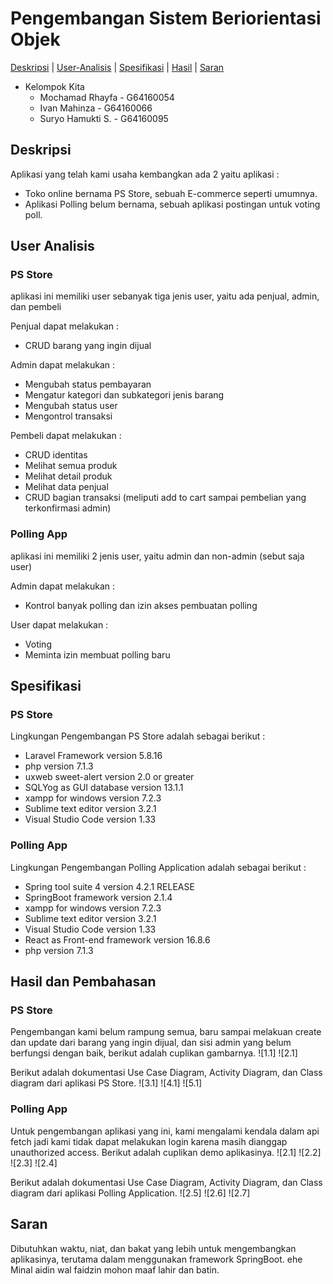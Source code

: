 # Pengembangan Sistem Beriorientasi Objek

[Deskripsi](#deskripsi) | [User-Analisis](#user-analisis) | [Spesifikasi](#spesifikasi) | [Hasil](#hasil) | [Saran](#saran)

- Kelompok Kita
    * Mochamad Rhayfa - G64160054
    * Ivan Mahinza - G64160066
    * Suryo Hamukti S. - G64160095

## Deskripsi
Aplikasi yang telah kami usaha kembangkan ada 2 yaitu aplikasi :
* Toko online bernama PS Store, sebuah E-commerce seperti umumnya.
* Aplikasi Polling belum bernama, sebuah aplikasi postingan untuk voting poll.

## User Analisis

### PS Store
aplikasi ini memiliki user sebanyak tiga jenis user, yaitu ada penjual, admin, dan pembeli

Penjual dapat melakukan :
- CRUD barang yang ingin dijual

Admin dapat melakukan : 
- Mengubah status pembayaran
- Mengatur kategori dan subkategori jenis barang
- Mengubah status user
- Mengontrol transaksi

Pembeli dapat melakukan :
- CRUD identitas
- Melihat semua produk
- Melihat detail produk
- Melihat data penjual
- CRUD bagian transaksi (meliputi add to cart sampai pembelian yang terkonfirmasi admin)

### Polling App
aplikasi ini memiliki 2 jenis user, yaitu admin dan non-admin (sebut saja user) 

Admin dapat melakukan : 
- Kontrol banyak polling dan izin akses pembuatan polling

User dapat melakukan :
- Voting
- Meminta izin membuat polling baru

## Spesifikasi
### PS Store
Lingkungan Pengembangan PS Store adalah sebagai berikut :
- Laravel Framework version 5.8.16
- php version 7.1.3 
- uxweb sweet-alert version 2.0 or greater
- SQLYog as GUI database version 13.1.1
- xampp for windows version 7.2.3
- Sublime text editor version 3.2.1
- Visual Studio Code version 1.33

### Polling App
Lingkungan Pengembangan Polling Application adalah sebagai berikut :
- Spring tool suite 4 version 4.2.1 RELEASE
- SpringBoot  framework version 2.1.4
- xampp for windows version 7.2.3
- Sublime text editor version 3.2.1
- Visual Studio Code version 1.33
- React as Front-end framework version 16.8.6
- php version 7.1.3 

## Hasil dan Pembahasan

### PS Store
Pengembangan kami belum rampung semua, baru sampai melakuan create dan update dari barang yang ingin dijual, dan sisi admin yang belum berfungsi dengan baik, berikut adalah cuplikan gambarnya.
![1.1]
![2.1]

Berikut adalah dokumentasi Use Case Diagram, Activity Diagram, dan Class diagram dari aplikasi PS Store. 
![3.1]
![4.1]
![5.1]

### Polling App
Untuk pengembangan aplikasi yang ini, kami mengalami kendala dalam api fetch jadi kami tidak dapat melakukan login karena masih dianggap unauthorized access. Berikut adalah cuplikan demo aplikasinya.
![2.1]
![2.2]
![2.3]
![2.4]


Berikut adalah dokumentasi Use Case Diagram, Activity Diagram, dan Class diagram dari aplikasi Polling Application.
![2.5]
![2.6]
![2.7]

## Saran
Dibutuhkan waktu, niat, dan bakat yang lebih untuk mengembangkan aplikasinya, terutama dalam menggunakan framework SpringBoot. ehe
Minal aidin wal faidzin mohon maaf lahir dan batin.
